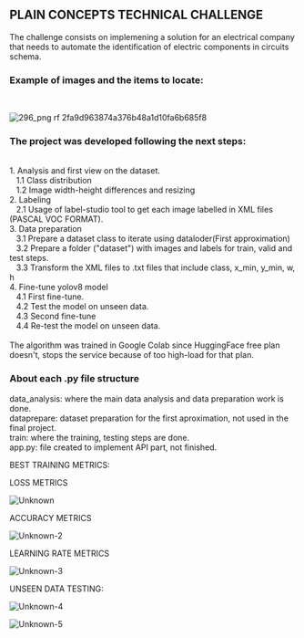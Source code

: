 <h2>PLAIN CONCEPTS TECHNICAL CHALLENGE</h2>

The challenge consists on implemening a solution for an electrical company that needs to automate the identification of electric components in circuits schema.

<h3>Example of images and the items to locate:</h3> <br/>

![296_png rf 2fa9d963874a376b48a1d10fa6b685f8](https://github.com/user-attachments/assets/fc6eb4c2-c46e-41ec-a1fe-2f246faf3fa9)

<h3>The project was developed following the next steps:</h3></br>
  1. Analysis and first view on the dataset.</br>
  &nbsp;&nbsp;&nbsp;1.1 Class distribution</br>
  &nbsp;&nbsp;&nbsp;1.2 Image width-height differences and resizing</br>
  2. Labeling</br>
    &nbsp;&nbsp;&nbsp;2.1 Usage of label-studio tool to get each image labelled in XML files (PASCAL VOC FORMAT).</br>
  3. Data preparation</br>
     &nbsp;&nbsp;&nbsp;3.1 Prepare a dataset class to iterate using dataloder(First approximation)</br>
     &nbsp;&nbsp;&nbsp;3.2 Prepare a folder ("dataset") with images and labels for train, valid and test steps.</br>
     &nbsp;&nbsp;&nbsp;3.3 Transform the XML files to .txt files that include class, x_min, y_min, w, h</br>
  4. Fine-tune yolov8 model</br>
     &nbsp;&nbsp;&nbsp;4.1 First fine-tune.</br>
     &nbsp;&nbsp;&nbsp;4.2 Test the model on unseen data.</br>
     &nbsp;&nbsp;&nbsp;4.3 Second fine-tune</br>
     &nbsp;&nbsp;&nbsp;4.4 Re-test the model on unseen data.</br>
</br>
The algorithm was trained in Google Colab since HuggingFace free plan doesn't, stops the service because of too high-load for that plan.<br/>

<h3> About each .py file structure</h3>
data_analysis:  where the main data analysis and data preparation work is done. <br/>
dataprepare: dataset preparation for the first aproximation, not used in the final project.<br/>
train: where the training, testing steps are done.<br/>
app.py: file created to implement API part, not finished.<br/>
  
     

BEST TRAINING METRICS:</br>

LOSS METRICS</br>

![Unknown](https://github.com/user-attachments/assets/5d009406-8405-4846-af9c-cdbf19b4e637)

ACCURACY METRICS</br>

![Unknown-2](https://github.com/user-attachments/assets/4fd3d48b-2970-413a-88dd-b15fe959efff)

LEARNING RATE METRICS</br>

![Unknown-3](https://github.com/user-attachments/assets/021c7d9c-f520-4a95-8c10-b6da2f25c8d5)

UNSEEN DATA TESTING:</br>

![Unknown-4](https://github.com/user-attachments/assets/5dc785d2-1e57-48d1-a44e-82d9ff9c8827)

![Unknown-5](https://github.com/user-attachments/assets/94fa71ea-7430-48d4-bca0-c19528988688)

